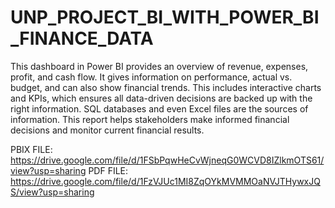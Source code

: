 # UNP_PROJECT_BI_WITH_POWER_BI_FINANCE_DATA
This dashboard in Power BI provides an overview of revenue, expenses, profit, and cash flow. It gives information on performance, actual vs. budget, and can also show financial trends. This includes interactive charts and KPIs, which ensures all data-driven decisions are backed up with the right information. SQL databases and even Excel files are the sources of information. This report helps stakeholders make informed financial decisions and monitor current financial results.

PBIX FILE: https://drive.google.com/file/d/1FSbPqwHeCvWjneqG0WCVD8IZlkmOTS61/view?usp=sharing
PDF FILE: https://drive.google.com/file/d/1FzVJUc1MI8ZqOYkMVMMOaNVJTHywxJQS/view?usp=sharing
